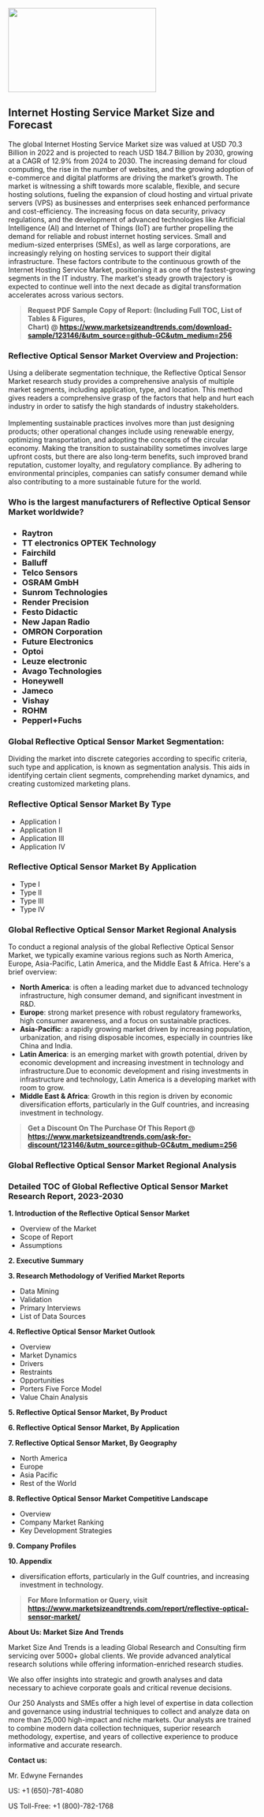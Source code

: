 <p><img class="alignnone size-medium wp-image-20088" src="https://ffe5etoiles.com/wp-content/uploads/2024/12/MST1-300x171.png" alt="" width="300" height="171" /></p><h2>Internet Hosting Service Market Size and Forecast</h2><p>The global Internet Hosting Service Market size was valued at USD 70.3 Billion in 2022 and is projected to reach USD 184.7 Billion by 2030, growing at a CAGR of 12.9% from 2024 to 2030. The increasing demand for cloud computing, the rise in the number of websites, and the growing adoption of e-commerce and digital platforms are driving the market’s growth. The market is witnessing a shift towards more scalable, flexible, and secure hosting solutions, fueling the expansion of cloud hosting and virtual private servers (VPS) as businesses and enterprises seek enhanced performance and cost-efficiency. The increasing focus on data security, privacy regulations, and the development of advanced technologies like Artificial Intelligence (AI) and Internet of Things (IoT) are further propelling the demand for reliable and robust internet hosting services. Small and medium-sized enterprises (SMEs), as well as large corporations, are increasingly relying on hosting services to support their digital infrastructure. These factors contribute to the continuous growth of the Internet Hosting Service Market, positioning it as one of the fastest-growing segments in the IT industry. The market's steady growth trajectory is expected to continue well into the next decade as digital transformation accelerates across various sectors.</p></p><blockquote id="" class=""><strong>Request PDF Sample Copy of Report: (Including Full TOC, List of Tables &amp; Figures, Chart)&nbsp;@&nbsp;<strong><a href="https://www.marketsizeandtrends.com/download-sample/123146/&utm_source=github-GC&utm_medium=256" target="_blank">https://www.marketsizeandtrends.com/download-sample/123146/&utm_source=github-GC&utm_medium=256</a></strong></strong></blockquote><h3 id="" class="">Reflective Optical Sensor Market&nbsp;Overview and Projection:</h3><p id="" class="">Using a deliberate segmentation technique, the Reflective Optical Sensor Market research study provides a comprehensive analysis of multiple market segments, including application, type, and location. This method gives readers a comprehensive grasp of the factors that help and hurt each industry in order to satisfy the high standards of industry stakeholders. <br /> <br />Implementing sustainable practices involves more than just designing products; other operational changes include using renewable energy, optimizing transportation, and adopting the concepts of the circular economy. Making the transition to sustainability sometimes involves large upfront costs, but there are also long-term benefits, such improved brand reputation, customer loyalty, and regulatory compliance. By adhering to environmental principles, companies can satisfy consumer demand while also contributing to a more sustainable future for the world.</p><h3 id="" class="">Who is the largest manufacturers of&nbsp;Reflective Optical Sensor Market worldwide?</h3><h3 class=""><p><ul><li>Raytron </li><li> TT electronics OPTEK Technology </li><li> Fairchild </li><li> Balluff </li><li> Telco Sensors </li><li> OSRAM GmbH </li><li> Sunrom Technologies </li><li> Render Precision </li><li> Festo Didactic </li><li> New Japan Radio </li><li> OMRON Corporation </li><li> Future Electronics </li><li> Optoi </li><li> Leuze electronic </li><li> Avago Technologies </li><li> Honeywell </li><li> Jameco </li><li> Vishay </li><li> ROHM </li><li> Pepperl+Fuchs</li></ul></p></h3><h3 id="" class="">Global&nbsp;Reflective Optical Sensor Market Segmentation:</h3><p id="" class="">Dividing the market into discrete categories according to specific criteria, such type and application, is known as segmentation analysis. This aids in identifying certain client segments, comprehending market dynamics, and creating customized marketing plans.</p><h3 id="" class="">Reflective Optical Sensor Market&nbsp;By Type</h3><p><p><ul><li>Application I </li><li> Application II </li><li> Application III </li><li> Application IV</p></li></ul></p></p><h3 id="" class="">Reflective Optical Sensor Market&nbsp;By Application</h3><p class=""><p><ul><li>Type I </li><li> Type II </li><li> Type III </li><li> Type IV</li></ul></p></p><h3 id="" class="">Global Reflective Optical Sensor Market Regional Analysis</h3><p id="" class="">To conduct a regional analysis of the global Reflective Optical Sensor Market, we typically examine various regions such as North America, Europe, Asia-Pacific, Latin America, and the Middle East &amp; Africa. Here's a brief overview:</p><ul><li><strong>North America</strong>: is often a leading market due to advanced technology infrastructure, high consumer demand, and significant investment in R&amp;D.</li><li><strong>Europe</strong>: strong market presence with robust regulatory frameworks, high consumer awareness, and a focus on sustainable practices.</li><li><strong>Asia-Pacific</strong>: a rapidly growing market driven by increasing population, urbanization, and rising disposable incomes, especially in countries like China and India.</li><li><strong>Latin America</strong>: is an emerging market with growth potential, driven by economic development and increasing investment in technology and infrastructure.Due to economic development and rising investments in infrastructure and technology, Latin America is a developing market with room to grow.</li><li><strong>Middle East &amp; Africa</strong>: Growth in this region is driven by economic diversification efforts, particularly in the Gulf countries, and increasing investment in technology.</li></ul><blockquote id="" class=""><strong>Get a Discount On The Purchase Of This Report @ <strong><a href="https://www.marketsizeandtrends.com/ask-for-discount/123146/&utm_source=github-GC&utm_medium=256" target="_blank">https://www.marketsizeandtrends.com/ask-for-discount/123146/&utm_source=github-GC&utm_medium=256</a></strong></strong></blockquote><h3 id="" class="">Global Reflective Optical Sensor Market Regional Analysis</h3><h3 id="" class="">Detailed TOC of Global Reflective Optical Sensor Market Research Report, 2023-2030</h3><p id="" class=""><strong>1. Introduction of the Reflective Optical Sensor Market</strong></p><ul><li>Overview of the Market</li><li>Scope of Report</li><li>Assumptions</li></ul><p id="" class=""><strong>2. Executive Summary</strong></p><p id="" class=""><strong>3. Research Methodology of Verified Market Reports</strong></p><ul><li>Data Mining</li><li>Validation</li><li>Primary Interviews</li><li>List of Data Sources</li></ul><p id="" class=""><strong>4. Reflective Optical Sensor Market Outlook</strong></p><ul><li>Overview</li><li>Market Dynamics</li><li>Drivers</li><li>Restraints</li><li>Opportunities</li><li>Porters Five Force Model</li><li>Value Chain Analysis</li></ul><p id="" class=""><strong>5. Reflective Optical Sensor Market, By Product</strong></p><p id="" class=""><strong>6. Reflective Optical Sensor Market, By Application</strong></p><p id="" class=""><strong>7. Reflective Optical Sensor Market, By Geography</strong></p><ul><li>North America</li><li>Europe</li><li>Asia Pacific</li><li>Rest of the World</li></ul><p id="" class=""><strong>8. Reflective Optical Sensor Market Competitive Landscape</strong></p><ul><li>Overview</li><li>Company Market Ranking</li><li>Key Development Strategies</li></ul><p id="" class=""><strong>9. Company Profiles</strong></p><p id="" class=""><strong>10. Appendix</strong></p><ul><li>diversification efforts, particularly in the Gulf countries, and increasing investment in technology.</li></ul><blockquote id="" class=""><strong>For More Information or Query, visit <strong><strong><a href="https://www.marketsizeandtrends.com/report/reflective-optical-sensor-market/" target="_blank">https://www.marketsizeandtrends.com/report/reflective-optical-sensor-market/</a></strong></strong></strong></blockquote><p id="" class=""><strong>About Us: Market Size And Trends</strong></p><p id="" class="">Market Size And Trends is a leading Global Research and Consulting firm servicing over 5000+ global clients. We provide advanced analytical research solutions while offering information-enriched research studies.</p><p id="" class="">We also offer insights into strategic and growth analyses and data necessary to achieve corporate goals and critical revenue decisions.</p><p id="" class="">Our 250 Analysts and SMEs offer a high level of expertise in data collection and governance using industrial techniques to collect and analyze data on more than 25,000 high-impact and niche markets. Our analysts are trained to combine modern data collection techniques, superior research methodology, expertise, and years of collective experience to produce informative and accurate research.</p><p id="" class=""><strong>Contact us:</strong></p><p id="" class="">Mr. Edwyne Fernandes</p><p id="" class="">US: +1 (650)-781-4080</p><p id="" class="">US Toll-Free: +1 (800)-782-1768</p>
